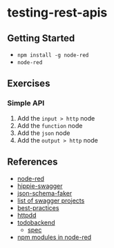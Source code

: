 # testing-rest-apis

## Getting Started

- `npm install -g node-red`
- `node-red`

## Exercises

### Simple API

1. Add the `input > http` node
1. Add the `function` node
1. Add the `json` node
1. Add the `output > http` node

## References

- [node-red](https://www.npmjs.com/package/node-red)
- [hippie-swagger](https://www.npmjs.com/package/hippie-swagger)
- [json-schema-faker](https://www.npmjs.com/package/json-schema-faker)
- [list of swagger projects](https://swagger.io/open-source-integrations/)
- [best-practices](http://www.vinaysahni.com/best-practices-for-a-pragmatic-restful-api)
- [httpdd](https://github.com/for-GET/http-decision-diagram/blob/master/doc/README.md)
- [todobackend](https://www.todobackend.com/)
  - [spec](https://github.com/TodoBackend/todo-backend-js-spec)
- [npm modules in node-red](http://jamesthom.as/blog/2016/01/04/npm-modules-in-node-red/)
